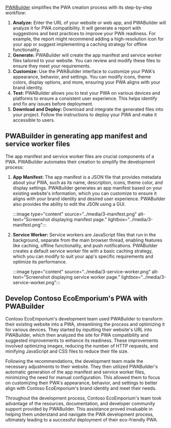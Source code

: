 ﻿[PWABuilder](https://aka.ms/pwa/mslearn/data) simplifies the PWA creation process with its step-by-step workflow:
1. **Analyze:** Enter the URL of your website or web app, and PWABuilder will analyze it for PWA compatibility. It will generate a report with suggestions and best practices to improve your PWA readiness. For example, the report might recommend adding a high-resolution icon for your app or suggest implementing a caching strategy for offline functionality.
1. **Generate:** PWABuilder will create the app manifest and service worker files tailored to your website. You can review and modify these files to ensure they meet your requirements.
1. **Customize:** Use the PWABuilder interface to customize your PWA's appearance, behavior, and settings. You can modify icons, theme colors, display options, and more, ensuring your PWA aligns with your brand identity.
1. **Test:** PWABuilder allows you to test your PWA on various devices and platforms to ensure a consistent user experience. This helps identify and fix any issues before deployment.
1. **Download and Deploy:** Download and integrate the generated files into your project. Follow the instructions to deploy your PWA and make it accessible to users.

## PWABuilder in generating app manifest and service worker files

The app manifest and service worker files are crucial components of a PWA. PWABuilder automates their creation to simplify the development process:

1. **App Manifest:** The app manifest is a JSON file that provides metadata about your PWA, such as its name, description, icons, theme color, and display settings. PWABuilder generates an app manifest based on your existing website's information, which you can customize to ensure it aligns with your brand identity and desired user experience. PWABuilder also provides the ability to edit the JSON using a GUI.

    :::image type="content" source="../media/3-manifest.png" alt-text="Screenshot displaying manifest page." lightbox="../media/3-manifest.png":::

1. **Service Worker:** Service workers are JavaScript files that run in the background, separate from the main browser thread, enabling features like caching, offline functionality, and push notifications. PWABuilder creates a default service worker file with a basic caching strategy, which you can modify to suit your app's specific requirements and optimize its performance.

    :::image type="content" source="../media/3-service-worker.png" alt-text="Screenshot displaying service worker page." lightbox="../media/3-service-worker.png":::

## Develop Contoso EcoEmporium's PWA with PWABuilder

Contoso EcoEmporium's development team used PWABuilder to transform their existing website into a PWA, streamlining the process and optimizing it for various devices. They started by inputting their website's URL into PWABuilder, which then analyzed the site for PWA compatibility and suggested improvements to enhance its readiness. These improvements involved optimizing images, reducing the number of HTTP requests, and minifying JavaScript and CSS files to reduce their file size.

Following the recommendations, the development team made the necessary adjustments to their website. They then utilized PWABuilder's automatic generation of the app manifest and service worker files, minimizing the need for manual configuration. This allowed them to focus on customizing their PWA's appearance, behavior, and settings to better align with Contoso EcoEmporium's brand identity and meet their needs.

Throughout the development process, Contoso EcoEmporium's team took advantage of the resources, documentation, and developer community support provided by PWABuilder. This assistance proved invaluable in helping them understand and navigate the PWA development process, ultimately leading to a successful deployment of their eco-friendly PWA.
